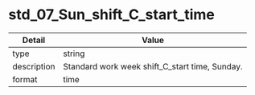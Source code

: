 # std_07_Sun_shift_C_start_time
| Detail | Value |
| ------ | ----- |
| type | string |
| description | Standard work week shift_C_start time, Sunday. |
| format | time |
